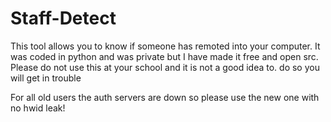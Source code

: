 # Staff-Detect


This tool allows you to know if someone has remoted into your computer. 
It was coded in python and was private but I have made it free and open src. Please do not use this at your school and it is not a good idea to. do so you will get in trouble

For all old users the auth servers are down so please use the new one with no hwid leak!
